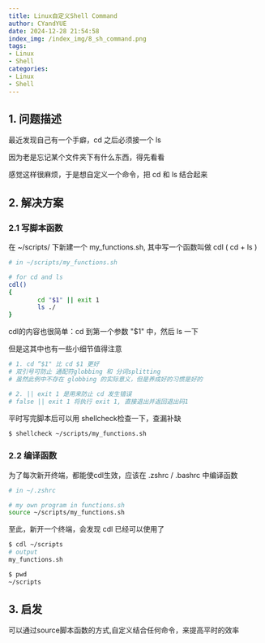```yaml
---
title: Linux自定义Shell Command
author: CYandYUE
date: 2024-12-28 21:54:58
index_img: /index_img/8_sh_command.png
tags:
- Linux
- Shell
categories:
- Linux
- Shell
---
```


## 1. 问题描述
最近发现自己有一个手癖，cd 之后必须接一个 ls

因为老是忘记某个文件夹下有什么东西，得先看看

感觉这样很麻烦，于是想自定义一个命令，把 cd 和 ls 结合起来


## 2. 解决方案
### 2.1 写脚本函数
在 ~/scripts/ 下新建一个 my_functions.sh, 其中写一个函数叫做 cdl ( cd + ls )
```bash
# in ~/scripts/my_functions.sh

# for cd and ls
cdl()
{
        cd "$1" || exit 1
        ls ./
}
```
cdl的内容也很简单：cd 到第一个参数 "$1" 中，然后 ls 一下

但是这其中也有一些小细节值得注意
```bash
# 1. cd “$1" 比 cd $1 更好
# 双引号可防止 通配符globbing 和 分词splitting
# 虽然此例中不存在 globbing 的实际意义，但是养成好的习惯是好的

# 2. || exit 1 是用来防止 cd 发生错误
# false || exit 1 将执行 exit 1, 直接退出并返回退出码1
```
平时写完脚本后可以用 shellcheck检查一下，查漏补缺
```bash
$ shellcheck ~/scripts/my_functions.sh
```

### 2.2 编译函数
为了每次新开终端，都能使cdl生效，应该在 .zshrc / .bashrc 中编译函数
```bash
# in ~/.zshrc

# my own program in functions.sh
source ~/scripts/my_functions.sh
```
至此，新开一个终端，会发现 cdl 已经可以使用了
```bash
$ cdl ~/scripts
# output
my_functions.sh

$ pwd
~/scripts
```

## 3. 启发
可以通过source脚本函数的方式,自定义结合任何命令，来提高平时的效率